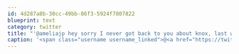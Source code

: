 ```yaml
---
id: 4d287a8b-30cc-49bb-86f3-5924f7807822
blueprint: text
category: twitter
title: "'@ameliajp hey sorry I never got back to you about knox, last week was crazy. Going this week?"
caption: '<span class="username username_linked">@<a href="https://twitter.com/ameliajp" title="Amelia Pothoven">ameliajp</a></span> hey sorry I never got back to you about knox, last week was crazy. Going this week?'
---
```

